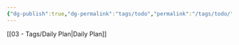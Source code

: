 ```yaml
---
{"dg-publish":true,"dg-permalink":"tags/todo","permalink":"/tags/todo/","noteIcon":""}
---
```


[[03 - Tags/Daily Plan\|Daily Plan]]